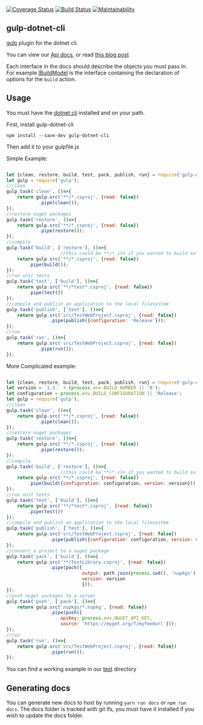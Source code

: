 [![Coverage Status](https://coveralls.io/repos/github/Janus-vistaprint/gulp-dotnet-cli/badge.svg?branch=master)](https://coveralls.io/github/Janus-vistaprint/gulp-dotnet-cli?branch=master) [![Build Status](https://travis-ci.org/Janus-vistaprint/gulp-dotnet-cli.svg?branch=master)](https://travis-ci.org/Janus-vistaprint/gulp-dotnet-cli) [![Maintainability](https://api.codeclimate.com/v1/badges/71c799200151715e1c08/maintainability)](https://codeclimate.com/github/Janus-vistaprint/gulp-dotnet-cli/maintainability)

## gulp-dotnet-cli

[gulp](https://github.com/gulpjs/gulp) plugin for the dotnet cli. 

You can view our [Api docs](https://janus-vistaprint.github.io/gulp-dotnet-cli/), or read [this blog post](https://blog.terribledev.io/Building-dotnet-core-apps-and-packages-with-gulp/)

Each interface in the docs should describe the objects you must pass in. For example [IBuildModel](https://janus-vistaprint.github.io/gulp-dotnet-cli/interfaces/ibuildmodel.html) is the interface containing the declaration of options for the `build` action.

## Usage

You must have the [dotnet cli](http://dot.net) installed and on your path.

First, install gulp-dotnet-cli 

`npm install --save-dev gulp-dotnet-cli`

Then add it to your gulpfile.js

Simple Example:

```javascript

let {clean, restore, build, test, pack, publish, run} = require('gulp-dotnet-cli');
let gulp = require('gulp');
//clean
gulp.task('clean', ()=>{
    return gulp.src('**/*.csproj', {read: false})
            .pipe(clean());
});
//restore nuget packages
gulp.task('restore', ()=>{
    return gulp.src('**/*.csproj', {read: false})
            .pipe(restore());
});
//compile
gulp.task('build', ['restore'], ()=>{
                    //this could be **/*.sln if you wanted to build solutions
    return gulp.src('**/*.csproj', {read: false})
        .pipe(build());
});
//run unit tests
gulp.task('test', ['build'], ()=>{
    return gulp.src('**/*test*.csproj', {read: false})
        .pipe(test())
});
//compile and publish an application to the local filesystem
gulp.task('publish', ['test'], ()=>{
    return gulp.src('src/TestWebProject.csproj', {read: false})
                .pipe(publish({configuration: 'Release'}));
});
//run
gulp.task('run', ()=>{
    return gulp.src('src/TestWebProject.csproj', {read: false})
            .pipe(run());
});

```


More Complicated example:

```javascript

let {clean, restore, build, test, pack, publish, run} = require('gulp-dotnet-cli');
let version = `1.3.` + (process.env.BUILD_NUMBER || '0');
let configuration = process.env.BUILD_CONFIGURATION || 'Release';
let gulp = require('gulp');
//clean
gulp.task('clean', ()=>{
    return gulp.src('**/*.csproj', {read: false})
            .pipe(clean());
});
//restore nuget packages
gulp.task('restore', ()=>{
    return gulp.src('**/*.csproj', {read: false})
            .pipe(restore());
});
//compile
gulp.task('build', ['restore'], ()=>{
                    //this could be **/*.sln if you wanted to build solutions
    return gulp.src('**/*.csproj', {read: false})
        .pipe(build({configuration: configuration, version: version}));
});
//run unit tests
gulp.task('test', ['build'], ()=>{
    return gulp.src('**/*test*.csproj', {read: false})
        .pipe(test())
});
//compile and publish an application to the local filesystem
gulp.task('publish', ['test'], ()=>{
    return gulp.src('src/TestWebProject.csproj', {read: false})
                .pipe(publish({configuration: configuration, version: version}));
});
//convert a project to a nuget package
gulp.task('pack', ['build'], ()=>{
    return gulp.src('**/TestLibrary.csproj', {read: false})
                .pipe(pack({
                            output: path.join(process.cwd(), 'nupkgs') , 
                            version: version
                            }));
});
//push nuget packages to a server
gulp.task('push', ['pack'], ()=>{
    return gulp.src('nupkgs/*.nupkg', {read: false})
                .pipe(push({
                    apiKey: process.env.NUGET_API_KEY, 
                    source: 'https://myget.org/f/myfeedurl'}));
});
//run
gulp.task('run', ()=>{
    return gulp.src('src/TestWebProject.csproj', {read: false})
                .pipe(run());
});

```
You can find a working example in our [test](test/gulpfile.js) directory

## Generating docs

You can generate new docs to host by running `yarn run docs` or `npm run docs`. The docs folder is tracked with git lfs, you must have it installed if you wish to update the docs folder.